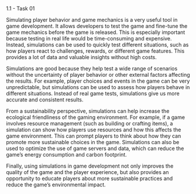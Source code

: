 1.1 - Task 01

Simulating player behavior and game mechanics is a very useful tool in game development. 
It allows developers to test the game and fine-tune the game mechanics before the game is released. 
This is especially important because testing in real life would be time-consuming and expensive. 
Instead, simulations can be used to quickly test different situations, such as how players react to challenges, rewards, or different game features. 
This provides a lot of data and valuable insights without high costs.

Simulations are good because they help test a wide range of scenarios without the uncertainty of player behavior or other external factors affecting the results. 
For example, player choices and events in the game can be very unpredictable, but simulations can be used to assess how players behave in different situations. 
Instead of real game tests, simulations give us more accurate and consistent results.

From a sustainability perspective, simulations can help increase the ecological friendliness of the gaming environment. 
For example, if a game involves resource management (such as building or crafting items), 
a simulation can show how players use resources and how this affects the game environment. 
This can prompt players to think about how they can promote more sustainable choices in the game. 
Simulations can also be used to optimize the use of game servers and data, which can reduce the game’s energy consumption and carbon footprint.

Finally, using simulations in game development not only improves the quality of the game and the player experience, 
but also provides an opportunity to educate players about more sustainable practices and reduce the game’s environmental impact.
